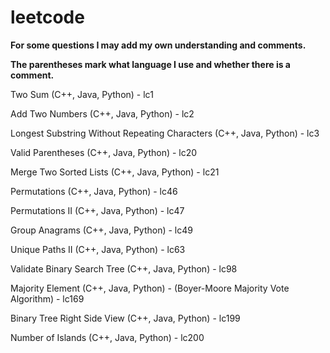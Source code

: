 # leetcode

**For some questions I may add my own understanding and comments.**

**The parentheses mark what language I use and whether there is a comment.**

Two Sum (C++, Java, Python) - lc1

Add Two Numbers (C++, Java, Python) - lc2

Longest Substring Without Repeating Characters (C++, Java, Python) - lc3

Valid Parentheses (C++, Java, Python) - lc20

Merge Two Sorted Lists (C++, Java, Python) - lc21

Permutations (C++, Java, Python) - lc46

Permutations II (C++, Java, Python) - lc47

Group Anagrams (C++, Java, Python) - lc49

Unique Paths II (C++, Java, Python) - lc63

Validate Binary Search Tree (C++, Java, Python) - lc98

Majority Element (C++, Java, Python) - (Boyer-Moore Majority Vote Algorithm) - lc169

Binary Tree Right Side View (C++, Java, Python) - lc199

Number of Islands (C++, Java, Python) - lc200